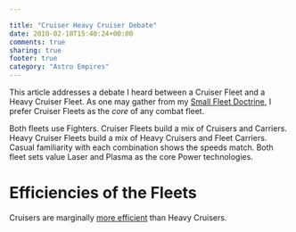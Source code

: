 ```yaml
---

title: "Cruiser Heavy Cruiser Debate"
date: 2010-02-10T15:40:24+00:00
comments: true
sharing: true
footer: true
category: "Astro Empires"
---
```


This article addresses a debate I heard between a Cruiser Fleet and a
Heavy Cruiser Fleet. As one may gather from my [Small Fleet Doctrine](/astro-empires/small-fleet-doctrine),
I prefer Cruiser Fleets as the _core_ of any combat fleet.

Both fleets use Fighters. Cruiser Fleets build a mix of Cruisers and
Carriers. Heavy Cruiser Fleets build a mix of Heavy Cruisers and Fleet
Carriers. Casual familiarity with each combination shows the speeds
match. Both fleet sets value Laser and Plasma as the core Power
technologies.

Efficiencies of the Fleets
==========================

Cruisers are marginally [more efficient](/astro-empires/efficiency-ratios) than Heavy
Cruisers.

